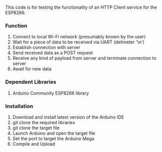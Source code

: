 This code is for testing the functionality of an HTTP Client service for the ESP8266.

### Function
1. Connect to local Wi-Fi network (presumably known by the user)
2. Wait for a piece of data to be received via UART (delimeter '\n')
3. Establish connection with server
4. Send received data as a POST request
5. Receive any kind of payload from server and terminate connection to server
6. Await for new data

### Dependent Libraries
1. Arduino Community ESP8266 library

### Installation
1. Download and install latest version of the Arduino IDE
2. git clone the required libraries
3. git clone the target file
4. Launch Arduino and open the target file
5. Set the port to target the Arduino Mega
6. Compile and Upload
